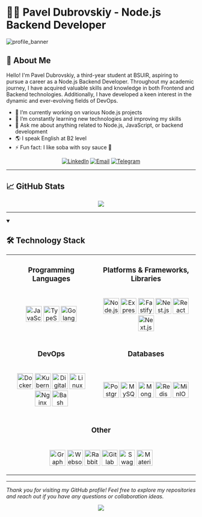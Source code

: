 # 👨‍💻 Pavel Dubrovskiy - Node.js Backend Developer

<img src="images/GitHub.png" alt="profile_banner"/>

## 🌟 About Me

Hello! I'm Pavel Dubrovskiy, a third-year student at BSUIR, aspiring to pursue a career as a Node.js Backend Developer. Throughout my academic journey, I have acquired valuable skills and knowledge in both Frontend and Backend technologies. Additionally, I have developed a keen interest in the dynamic and ever-evolving fields of DevOps.

- 🔭 I’m currently working on various Node.js projects
- 🌱 I’m constantly learning new technologies and improving my skills
- 💬 Ask me about anything related to Node.js, JavaScript, or backend development
- 🌎 I speak English at B2 level
- ⚡ Fun fact: I like soba with soy sauce 🍜

<div id="socials" align="center">
  <a href="https://www.linkedin.com/in/pavel-dubrovskiy-39b296255/">
    <img src="https://img.shields.io/badge/LinkedIn-blue?style=for-the-badge&logo=LinkedIn&logoColor=white" alt="LinkedIn"/></a>
  <a href="mailto:paveldubrovskiyit@gmail.com">
    <img src="https://img.shields.io/badge/Email-red?style=for-the-badge&logo=Email&logoColor=white" alt="Email"/></a>
  <a href="https://t.me/pavel_dubrovskiy">
    <img src="https://img.shields.io/badge/Telegram-blue?style=for-the-badge&logo=Telegram&logoColor=white" alt="Telegram"/></a>
</div>

---

## 📈 GitHub Stats

<p align="center"><img src="https://github-readme-stats.vercel.app/api?username=fireeflyx&show_icons=true&theme=graywhite"/></p>

---

<details open><summary><h2>🛠️ Technology Stack</h2></summary>

<table align="center">
  <tr>
    <td><h3 align="center">Programming Languages</h3></td>
    <td><h3 align="center">Platforms & Frameworks, Libraries</h3></td>
  </tr>
  <tr>
    <td>
      <p>
      <p align="center">
        <img src="https://cdn.jsdelivr.net/gh/devicons/devicon/icons/javascript/javascript-original.svg" width="42" height="42" alt="JavaScript" title="JavaScript" />
        <img src="https://cdn.jsdelivr.net/gh/devicons/devicon/icons/typescript/typescript-original.svg" width="42" height="42" alt="TypeScript" title="TypeScript"/>
        <img src="https://cdn.jsdelivr.net/gh/devicons/devicon@latest/icons/go/go-original-wordmark.svg" width="42" height="42" alt="Golang" title="Golang"/>
      </p>
      </p>
    </td>
    <td>
      <p>
      <p align="center">
        <img src="https://cdn.jsdelivr.net/gh/devicons/devicon/icons/nodejs/nodejs-original.svg" width="42" height="42" alt="Node.js" title="Node.js"/>
        <img src="https://user-images.githubusercontent.com/25181517/183859966-a3462d8d-1bc7-4880-b353-e2cbed900ed6.png" width="42" height="42" alt="Express" title="Express"/>
        <img src="https://user-images.githubusercontent.com/46967826/235814699-7bf7e5ce-19d1-469b-9efe-fe89412349d8.png"  width="42" height="42" alt="Fastify" title="Fastify"/>
        <img src="https://github.com/marwin1991/profile-technology-icons/assets/136815194/519bfaf3-c242-431e-a269-876979f05574" width="42" height="42" alt="Nest.js" title="Nest.js"/>
        <img src="https://user-images.githubusercontent.com/25181517/183897015-94a058a6-b86e-4e42-a37f-bf92061753e5.png" width="42" height="42" alt="React" title="React"/>
        <img src="https://cdn.jsdelivr.net/gh/devicons/devicon/icons/nextjs/nextjs-original.svg" width="42" height="42" alt="Next.js" title="Next.js"/>  
      </p>
      </p>
    </td>
  </tr>
  <tr>
    <td><h3 align="center">DevOps</h3></td>
    <td><h3 align="center">Databases</h3></td>
  </tr>
  <tr>
    <td>
      <p>
      <p align="center">
        <img src="https://cdn.jsdelivr.net/gh/devicons/devicon/icons/docker/docker-original.svg" width="42" height="42" alt="Docker" title="Docker"/>
        <img src="https://cdn.jsdelivr.net/gh/devicons/devicon/icons/kubernetes/kubernetes-plain.svg" width="42" height="42" alt="Kubernetes" title="Kubernetes"/>
        <img src="https://cdn.jsdelivr.net/gh/devicons/devicon@latest/icons/digitalocean/digitalocean-original.svg" width="42" height="42" alt="Digital Ocean" title="Digital Ocean"/>
        <img src="https://cdn.jsdelivr.net/gh/devicons/devicon/icons/linux/linux-original.svg" width="42" height="42" alt="Linux" title="Linux"/>
        <img src="https://user-images.githubusercontent.com/25181517/183345125-9a7cd2e6-6ad6-436f-8490-44c903bef84c.png" width="42" height="42" alt="Nginx" title="Nginx"/>
        <img src="https://user-images.githubusercontent.com/25181517/183868728-b2e11072-00a5-47e2-8a4e-4ebbb2b8c554.png" width="42" height="42" alt="Bash" title="Bash"/>
      </p>
      </p>
    </td>
    <td>
      <p>
      <p align="center">
        <img src="https://cdn.jsdelivr.net/gh/devicons/devicon/icons/postgresql/postgresql-original.svg" width="42" height="42" alt="PostgreSQL" title="PostgreSQL"/>
        <img src="https://cdn.jsdelivr.net/gh/devicons/devicon/icons/mysql/mysql-original.svg" width="42" height="42" alt="MySQL" title="MySQL"/>
        <img src="https://cdn.jsdelivr.net/gh/devicons/devicon/icons/mongodb/mongodb-original.svg" width="42" height="42" alt="MongoDB" title="MongoDB"/>
        <img src="https://cdn.jsdelivr.net/gh/devicons/devicon/icons/redis/redis-original.svg" width="42" height="42" alt="Redis" title="Redis"/>
        <img src="https://avatars.githubusercontent.com/u/695951?s=200&v=4" width="42" height="42" alt="MinIO S3" title="MinIO S3"/>
      </p>
      </p>
    </td>
  </tr>
  <tr>
    <td colspan="2"><h3 align="center">Other</h3></td>
  </tr>
  <tr>
    <td colspan="2">
      <p>
      <p align="center">
        <img src="https://cdn.jsdelivr.net/gh/devicons/devicon/icons/graphql/graphql-plain.svg" width="42" height="42" alt="GraphQL" title="GraphQL"/>
        <img src="https://user-images.githubusercontent.com/25181517/187070862-03888f18-2e63-4332-95fb-3ba4f2708e59.png" width="42" height="42" alt="Websocket" title="Websocket"/>
        <img src="https://cdn.jsdelivr.net/gh/devicons/devicon/icons/rabbitmq/rabbitmq-original.svg" width="42" height="42" alt="RabbitMQ" title="RabbitMQ"/>
        <img src="https://user-images.githubusercontent.com/25181517/192108376-c675d39b-90f6-4073-bde6-5a9291644657.png" width="42" height="42" alt="Gitlab" title="Gitlab"/>
        <img src="https://user-images.githubusercontent.com/25181517/186711335-a3729606-5a78-4496-9a36-06efcc74f800.png" width="42" height="42" alt="Swagger" title="Swagger"/>
        <img src="https://user-images.githubusercontent.com/25181517/189716630-fe6c084c-6c66-43af-aa49-64c8aea4a5c2.png" width="42" height="42" alt="Material UI" title="Material UI"/>
      </p>
      </p>
    </td>
  </tr>
</table>

</details>

---

<i align="center">Thank you for visiting my GitHub profile! Feel free to explore my repositories and reach out if you have any questions or collaboration ideas.</i>
<p align="center"><img src="https://komarev.com/ghpvc/?username=fireeflyx&color=lightgrey"/></p>
